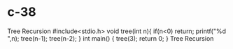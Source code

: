 # c-38
Tree Recursion 
#include<stdio.h>
void tree(int n){
	if(n<0) return;
	printf("%d ",n);
	tree(n-1);
	tree(n-2);
}
int main()
{
	tree(3);
	return 0;
}                                                                                       Tree Recursion
